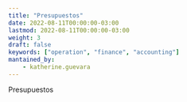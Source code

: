 ```yaml
---
title: "Presupuestos"
date: 2022-08-11T00:00:00-03:00
lastmod: 2022-08-11T00:00:00-03:00
weight: 3
draft: false
keywords: ["operation", "finance", "accounting"]
mantained_by:
    - katherine.guevara
---
```


Presupuestos
